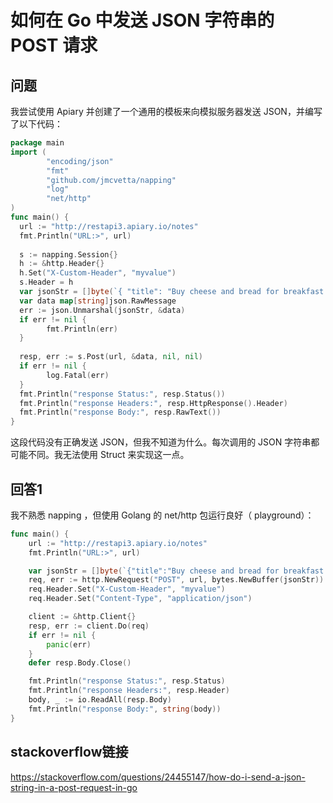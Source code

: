 # 如何在 Go 中发送 JSON 字符串的 POST 请求

## 问题

我尝试使用 Apiary 并创建了一个通用的模板来向模拟服务器发送 JSON，并编写了以下代码：

```go
package main   
import (
        "encoding/json"
        "fmt"
        "github.com/jmcvetta/napping"
        "log"
        "net/http"
)
func main() {
  url := "http://restapi3.apiary.io/notes"
  fmt.Println("URL:>", url)
  
  s := napping.Session{}
  h := &http.Header{}
  h.Set("X-Custom-Header", "myvalue")
  s.Header = h  
  var jsonStr = []byte(`{ "title": "Buy cheese and bread for breakfast."}`)  
  var data map[string]json.RawMessage
  err := json.Unmarshal(jsonStr, &data)
  if err != nil {
        fmt.Println(err)
  }
  
  resp, err := s.Post(url, &data, nil, nil)
  if err != nil {
        log.Fatal(err)
  }
  fmt.Println("response Status:", resp.Status())
  fmt.Println("response Headers:", resp.HttpResponse().Header)
  fmt.Println("response Body:", resp.RawText())
}
```

这段代码没有正确发送 JSON，但我不知道为什么。每次调用的 JSON 字符串都可能不同。我无法使用 Struct 来实现这一点。

## 回答1


我不熟悉 napping ，但使用 Golang 的 net/http 包运行良好（ playground）：

```go
func main() {
    url := "http://restapi3.apiary.io/notes"
    fmt.Println("URL:>", url)

    var jsonStr = []byte(`{"title":"Buy cheese and bread for breakfast."}`)
    req, err := http.NewRequest("POST", url, bytes.NewBuffer(jsonStr))
    req.Header.Set("X-Custom-Header", "myvalue")
    req.Header.Set("Content-Type", "application/json")

    client := &http.Client{}
    resp, err := client.Do(req)
    if err != nil {
        panic(err)
    }
    defer resp.Body.Close()

    fmt.Println("response Status:", resp.Status)
    fmt.Println("response Headers:", resp.Header)
    body, _ := io.ReadAll(resp.Body)
    fmt.Println("response Body:", string(body))
}
```


## stackoverflow链接

https://stackoverflow.com/questions/24455147/how-do-i-send-a-json-string-in-a-post-request-in-go
